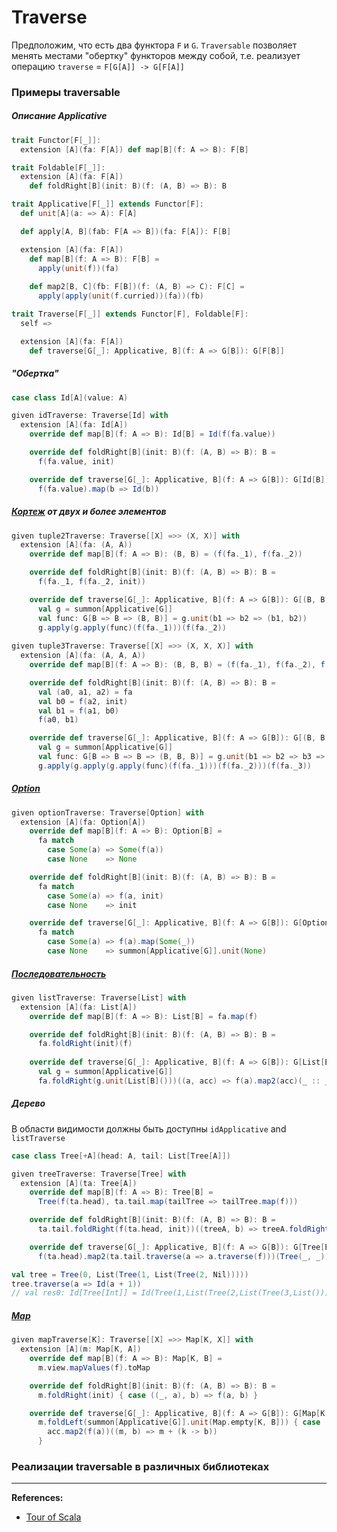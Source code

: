 # Traverse

Предположим, что есть два функтора `F` и `G`.
`Traversable` позволяет менять местами "обертку" функторов между собой, 
т.е. реализует операцию `traverse` = `F[G[A]] -> G[F[A]]`


### Примеры traversable

##### Описание Applicative

```scala
trait Functor[F[_]]:
  extension [A](fa: F[A]) def map[B](f: A => B): F[B]

trait Foldable[F[_]]:
  extension [A](fa: F[A]) 
    def foldRight[B](init: B)(f: (A, B) => B): B

trait Applicative[F[_]] extends Functor[F]:
  def unit[A](a: => A): F[A]

  def apply[A, B](fab: F[A => B])(fa: F[A]): F[B]

  extension [A](fa: F[A])
    def map[B](f: A => B): F[B] =
      apply(unit(f))(fa)
      
    def map2[B, C](fb: F[B])(f: (A, B) => C): F[C] =
      apply(apply(unit(f.curried))(fa))(fb)  

trait Traverse[F[_]] extends Functor[F], Foldable[F]:
  self =>

  extension [A](fa: F[A])
    def traverse[G[_]: Applicative, B](f: A => G[B]): G[F[B]]
```

##### "Обертка"

```scala
case class Id[A](value: A)

given idTraverse: Traverse[Id] with
  extension [A](fa: Id[A])
    override def map[B](f: A => B): Id[B] = Id(f(fa.value))

    override def foldRight[B](init: B)(f: (A, B) => B): B =
      f(fa.value, init)

    override def traverse[G[_]: Applicative, B](f: A => G[B]): G[Id[B]] =
      f(fa.value).map(b => Id(b))
```

##### [Кортеж](../../scala/collections/tuple) от двух и более элементов

```scala
given tuple2Traverse: Traverse[[X] =>> (X, X)] with
  extension [A](fa: (A, A))
    override def map[B](f: A => B): (B, B) = (f(fa._1), f(fa._2))

    override def foldRight[B](init: B)(f: (A, B) => B): B =
      f(fa._1, f(fa._2, init))

    override def traverse[G[_]: Applicative, B](f: A => G[B]): G[(B, B)] =
      val g = summon[Applicative[G]]
      val func: G[B => B => (B, B)] = g.unit(b1 => b2 => (b1, b2))
      g.apply(g.apply(func)(f(fa._1)))(f(fa._2))
      
given tuple3Traverse: Traverse[[X] =>> (X, X, X)] with
  extension [A](fa: (A, A, A))
    override def map[B](f: A => B): (B, B, B) = (f(fa._1), f(fa._2), f(fa._3))

    override def foldRight[B](init: B)(f: (A, B) => B): B =
      val (a0, a1, a2) = fa
      val b0 = f(a2, init)
      val b1 = f(a1, b0)
      f(a0, b1)

    override def traverse[G[_]: Applicative, B](f: A => G[B]): G[(B, B, B)] =
      val g = summon[Applicative[G]]
      val func: G[B => B => B => (B, B, B)] = g.unit(b1 => b2 => b3 => (b1, b2, b3))
      g.apply(g.apply(g.apply(func)(f(fa._1)))(f(fa._2)))(f(fa._3))
```

##### [Option](../../scala/fp/functional-error-handling)

```scala
given optionTraverse: Traverse[Option] with
  extension [A](fa: Option[A])
    override def map[B](f: A => B): Option[B] =
      fa match
        case Some(a) => Some(f(a))
        case None    => None

    override def foldRight[B](init: B)(f: (A, B) => B): B =
      fa match
        case Some(a) => f(a, init)
        case None    => init

    override def traverse[G[_]: Applicative, B](f: A => G[B]): G[Option[B]] =
      fa match
        case Some(a) => f(a).map(Some(_))
        case None    => summon[Applicative[G]].unit(None)
```

##### [Последовательность](../../scala/collections)

```scala
given listTraverse: Traverse[List] with
  extension [A](fa: List[A])
    override def map[B](f: A => B): List[B] = fa.map(f)

    override def foldRight[B](init: B)(f: (A, B) => B): B =
      fa.foldRight(init)(f)
      
    override def traverse[G[_]: Applicative, B](f: A => G[B]): G[List[B]] =
      val g = summon[Applicative[G]]
      fa.foldRight(g.unit(List[B]()))((a, acc) => f(a).map2(acc)(_ :: _))
```

##### Дерево

В области видимости должны быть доступны `idApplicative` and `listTraverse`

```scala
case class Tree[+A](head: A, tail: List[Tree[A]])

given treeTraverse: Traverse[Tree] with
  extension [A](ta: Tree[A])
    override def map[B](f: A => B): Tree[B] =
      Tree(f(ta.head), ta.tail.map(tailTree => tailTree.map(f)))

    override def foldRight[B](init: B)(f: (A, B) => B): B =
      ta.tail.foldRight(f(ta.head, init))((treeA, b) => treeA.foldRight(b)(f))

    override def traverse[G[_]: Applicative, B](f: A => G[B]): G[Tree[B]] =
      f(ta.head).map2(ta.tail.traverse(a => a.traverse(f)))(Tree(_, _))

val tree = Tree(0, List(Tree(1, List(Tree(2, Nil)))))
tree.traverse(a => Id(a + 1))
// val res0: Id[Tree[Int]] = Id(Tree(1,List(Tree(2,List(Tree(3,List()))))))
```

##### [Map](../../scala/collections/maps)

```scala
given mapTraverse[K]: Traverse[[X] =>> Map[K, X]] with
  extension [A](m: Map[K, A])
    override def map[B](f: A => B): Map[K, B] =
      m.view.mapValues(f).toMap

    override def foldRight[B](init: B)(f: (A, B) => B): B =
      m.foldRight(init) { case ((_, a), b) => f(a, b) }

    override def traverse[G[_]: Applicative, B](f: A => G[B]): G[Map[K, B]] =
      m.foldLeft(summon[Applicative[G]].unit(Map.empty[K, B])) { case (acc, (k, a)) =>
        acc.map2(f(a))((m, b) => m + (k -> b))
      }
```


### Реализации traversable в различных библиотеках


---

**References:**
- [Tour of Scala](https://tourofscala.com/scala/traversable)
